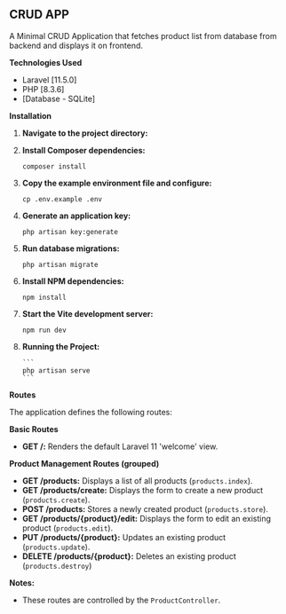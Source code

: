 ## **CRUD APP**

A Minimal CRUD Application that fetches product list from database from backend and displays it on frontend.

**Technologies Used**

-   Laravel [11.5.0]
-   PHP [8.3.6]
-   [Database - SQLite]

**Installation**

1.  **Navigate to the project directory:**

2.  **Install Composer dependencies:**
    ```
    composer install
    ```
3.  **Copy the example environment file and configure:**
    ```
    cp .env.example .env
    ```
4.  **Generate an application key:**
    ```
    php artisan key:generate
    ```
5.  **Run database migrations:**
    ```
    php artisan migrate
    ```
6.  **Install NPM dependencies:**
    ```
    npm install
    ```
7.  **Start the Vite development server:**
    ```
    npm run dev
    ```
8.  **Running the Project:**

        ```
        php artisan serve
        ```

**Routes**

The application defines the following routes:

**Basic Routes**

-   **GET /:** Renders the default Laravel 11 'welcome' view.

**Product Management Routes (grouped)**

-   **GET /products:** Displays a list of all products (`products.index`).
-   **GET /products/create:** Displays the form to create a new product (`products.create`).
-   **POST /products:** Stores a newly created product (`products.store`).
-   **GET /products/{product}/edit:** Displays the form to edit an existing product (`products.edit`).
-   **PUT /products/{product}:** Updates an existing product (`products.update`).
-   **DELETE /products/{product}:** Deletes an existing product (`products.destroy`)

**Notes:**

-   These routes are controlled by the `ProductController`.
